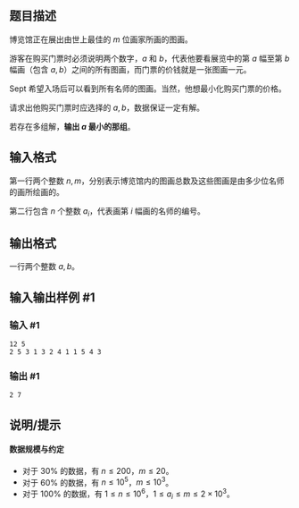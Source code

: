 ## 题目描述

博览馆正在展出由世上最佳的 $m$ 位画家所画的图画。

游客在购买门票时必须说明两个数字，$a$ 和 $b$，代表他要看展览中的第 $a$ 幅至第 $b$ 幅画（包含 $a,b$）之间的所有图画，而门票的价钱就是一张图画一元。

Sept 希望入场后可以看到所有名师的图画。当然，他想最小化购买门票的价格。

请求出他购买门票时应选择的 $a,b$，数据保证一定有解。

若存在多组解，**输出 $a$ 最小的那组**。

## 输入格式

第一行两个整数 $n,m$，分别表示博览馆内的图画总数及这些图画是由多少位名师的画所绘画的。

第二行包含 $n$ 个整数 $a_i$，代表画第 $i$ 幅画的名师的编号。

## 输出格式

一行两个整数 $a,b$。

## 输入输出样例 #1

### 输入 #1

```
12 5
2 5 3 1 3 2 4 1 1 5 4 3
```

### 输出 #1

```
2 7
```

## 说明/提示

#### 数据规模与约定

- 对于 $30\%$ 的数据，有 $n\le200$，$m\le20$。
- 对于 $60\%$ 的数据，有 $n\le10^5$，$m\le10^3$。
- 对于 $100\%$ 的数据，有 $1\leq n\le10^6$，$1 \leq a_i \leq m\le2\times10^3$。

